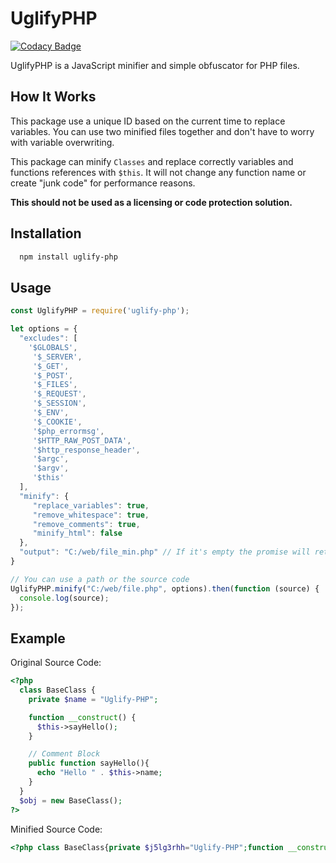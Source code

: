# UglifyPHP

[![Codacy Badge](https://api.codacy.com/project/badge/Grade/6cc77c22407e464ebda5e318eb1ae42e)](https://app.codacy.com/app/flavior121/uglify-php?utm_source=github.com&utm_medium=referral&utm_content=flavior121/uglify-php&utm_campaign=Badge_Grade_Dashboard)

UglifyPHP is a JavaScript minifier and simple obfuscator for PHP files.

## How It Works
This package use a unique ID based on the current time to replace variables. You can use two minified files together and don't have to worry with variable overwriting.

This package can minify `Classes` and replace correctly variables and functions references with `$this`. It will not change any function name or create "junk code" for performance reasons.

**This should not be used as a licensing or code protection solution.**

## Installation
```sh
  npm install uglify-php
```

## Usage

```js
const UglifyPHP = require('uglify-php');

let options = {
  "excludes": [
    '$GLOBALS',
	 '$_SERVER',
	 '$_GET',
	 '$_POST',
	 '$_FILES',
	 '$_REQUEST',
	 '$_SESSION',
	 '$_ENV',
	 '$_COOKIE',
	 '$php_errormsg',
	 '$HTTP_RAW_POST_DATA',
	 '$http_response_header',
	 '$argc',
	 '$argv',
	 '$this'
  ],
  "minify": {
	 "replace_variables": true,
	 "remove_whitespace": true,
	 "remove_comments": true,
	 "minify_html": false
  },
  "output": "C:/web/file_min.php" // If it's empty the promise will return the minified source code
}

// You can use a path or the source code
UglifyPHP.minify("C:/web/file.php", options).then(function (source) {
  console.log(source);
});
```

## Example

Original Source Code:
```php
<?php
  class BaseClass {
    private $name = "Uglify-PHP";

    function __construct() {
      $this->sayHello();
    }

    // Comment Block
    public function sayHello(){
      echo "Hello " . $this->name;
    }
  }
  $obj = new BaseClass();
?>
```

Minified Source Code:
```php
<?php class BaseClass{private $j5lg3rhh="Uglify-PHP";function __construct(){$this->sayHello();}public function sayHello(){echo "Hello ".$this->j5lg3rhh;}}$j5lg3rhj=new BaseClass();?>
```